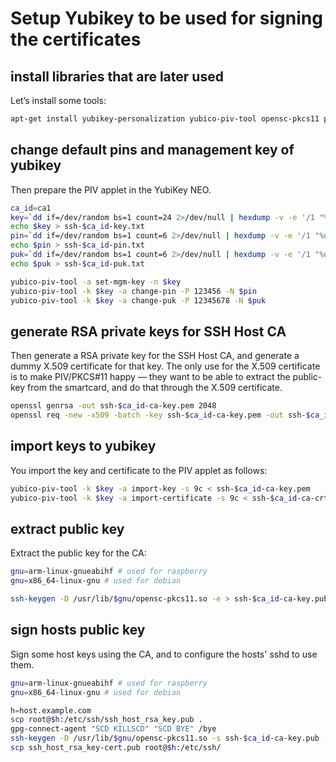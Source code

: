 # Setup Yubikey to be used for signing the certificates

## install libraries that are later used
Let’s install some tools:
```bash
apt-get install yubikey-personalization yubico-piv-tool opensc-pkcs11 pcscd
```

## change default pins and management key of yubikey
Then prepare the PIV applet in the YubiKey NEO.
```bash
ca_id=ca1
key=`dd if=/dev/random bs=1 count=24 2>/dev/null | hexdump -v -e '/1 "%02X"'`
echo $key > ssh-$ca_id-key.txt
pin=`dd if=/dev/random bs=1 count=6 2>/dev/null | hexdump -v -e '/1 "%u"'|cut -c1-6`
echo $pin > ssh-$ca_id-pin.txt
puk=`dd if=/dev/random bs=1 count=6 2>/dev/null | hexdump -v -e '/1 "%u"'|cut -c1-8`
echo $puk > ssh-$ca_id-puk.txt

yubico-piv-tool -a set-mgm-key -n $key
yubico-piv-tool -k $key -a change-pin -P 123456 -N $pin
yubico-piv-tool -k $key -a change-puk -P 12345678 -N $puk
```

## generate RSA private keys for SSH Host CA
Then generate a RSA private key for the SSH Host CA, and generate a dummy X.509 certificate for that key. The only use for the X.509 certificate is to make PIV/PKCS#11 happy — they want to be able to extract the public-key from the smartcard, and do that through the X.509 certificate.

```bash
openssl genrsa -out ssh-$ca_id-ca-key.pem 2048
openssl req -new -x509 -batch -key ssh-$ca_id-ca-key.pem -out ssh-$ca_id-ca-crt.pem
```

## import keys to yubikey
You import the key and certificate to the PIV applet as follows:
```bash
yubico-piv-tool -k $key -a import-key -s 9c < ssh-$ca_id-ca-key.pem
yubico-piv-tool -k $key -a import-certificate -s 9c < ssh-$ca_id-ca-crt.pem
```

## extract public key
Extract the public key for the CA:
```bash
gnu=arm-linux-gnueabihf # used for raspberry
gnu=x86_64-linux-gnu # used for debian

ssh-keygen -D /usr/lib/$gnu/opensc-pkcs11.so -e > ssh-$ca_id-ca-key.pub
```

## sign hosts public key
Sign some host keys using the CA, and to configure the hosts' sshd to use them.
```bash
gnu=arm-linux-gnueabihf # used for raspberry
gnu=x86_64-linux-gnu # used for debian

h=host.example.com
scp root@$h:/etc/ssh/ssh_host_rsa_key.pub .
gpg-connect-agent "SCD KILLSCD" "SCD BYE" /bye
ssh-keygen -D /usr/lib/$gnu/opensc-pkcs11.so -s ssh-$ca_id-ca-key.pub -I $h -h -n $h -V +52w ssh_host_rsa_key.pub
scp ssh_host_rsa_key-cert.pub root@$h:/etc/ssh/
```